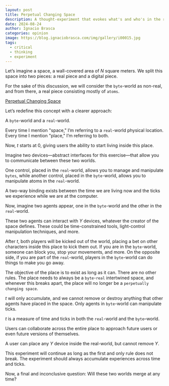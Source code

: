```yaml
---
layout: post
title: Perpetual Changing Space
description: A thought-experiment that evokes what's and who's in the reality we know
date: 2024-08-24
author: Ignacio Brasca
categories: opinion
image: https://blog.ignaciobrasca.com/img/gallery/i00015.jpg
tags:
  - critical
  - thinking
  - experiment
---
```

Let’s imagine a space, a wall-covered area of $N$ square meters. We split this space into two pieces: a real piece and a digital piece.

For the sake of this discussion, we will consider the `byte`-world as non-real, and from there, a real piece consisting mostly of `atoms`.

[Perpetual Changing Space](https://blog.ignaciobrasca.com/img/posts/random/pic-30.png)

Let’s redefine this concept with a clearer approach:

A `byte`-world and a `real`-world.

Every time I mention "space," I’m referring to a `real`-world physical location. Every time I mention "place," I’m referring to both.

Now, $t$ starts at 0, giving users the ability to start living inside this place.

Imagine two devices—abstract interfaces for this exercise—that allow you to communicate between these two worlds.

One control, placed in the `real`-world, allows you to manage and manipulate `bytes`, while another control, placed in the `byte`-world, allows you to manipulate atoms in the `real`-world.

A two-way binding exists between the time we are living now and the ticks we experience while we are at the computer.

Now, imagine two agents appear, one in the `byte`-world and the other in the `real`-world.

These two agents can interact with $Y$ devices, whatever the creator of the space defines. These could be time-constrained tools, light-control manipulation techniques, and more.

After $t$, both players will be kicked out of the world, placing a bet on other characters inside this place to kick them out. If you are in the `byte`-world, someone can block you, stop your movements, and more. On the opposite side, if you are part of the `real`-world, players in the `byte`-world can do things to make you go away.

The objective of the place is to exist as long as it can. There are no other rules. The place needs to always be a `byte`-`real` intertwined space, and whenever this breaks apart, the place will no longer be a `perpetually changing space`.

$t$ will only accumulate, and we cannot remove or destroy anything that other agents have placed in the space. Only agents in `byte`-world can manipulate ticks.

$t$ is a measure of time and ticks in both the `real`-world and the `byte`–world.

Users can collaborate across the entire place to approach future users or even future versions of themselves.

A user can place any $Y$ device inside the real-world, but cannot remove $Y$.

This experiment will continue as long as the first and only rule does not break. The experiment should always accumulate experiences across time and ticks.

Now, a final and inconclusive question: Will these two worlds merge at any time?
